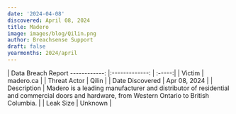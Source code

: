 ```yaml
---
date: '2024-04-08'
discovered: April 08, 2024
title: Madero
image: images/blog/Qilin.png
author: Breachsense Support
draft: false
yearmonths: 2024/april
---
```



| Data Breach Report
------------:     |:-------------:    | :-----:|
| Victim      | madero.ca      | 
| Threat Actor      | Qilin      | 
| Date Discovered      | Apr 08, 2024      | 
| Description      | Madero is a leading manufacturer and distributor of residential and commercial doors and hardware, from Western Ontario to British Columbia.      | 
| Leak Size      | Unknown      | 


